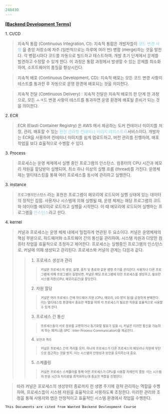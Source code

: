 ```yaml
---
240430 
---
```


**<u>[Backend Development Terms]</u>**

 
<font size='2'>1. CI/CD</font>  
><font size='2'>지속적 통합 (Continuous Integration, CI): 지속적 통합은 개발자들이 <span style='color:skyblue'>코드 변경 사항</span> 을 <span style='color:#skyblue'>중앙 저장소</span>에 자주 (일반적으로는 하루에 여러 번) 병합 (merge)하는 것을 말한다. 각 병합시마다 코드를 자동으로 빌드하고 테스트하여, 개발 초기 단계에서 문제를 발견하고 수정할 수 있게 한다. 이 과정은 통합 과정에서 발생할 수 있는 문제를 최소화하여, 소프트웨어의 품질을 향상시킨다.</font>
  
><font size='2'>지속적 배포 (Continuous Development, CD): 지속적 배포는 모든 코드 변경 사항이 테스트를 통과한 후 자동으로 운영 환경에 배포되는 것을 의미한다.</font>

><font size='2'>지속적 전달 (Continuous Delivery) : 지속적 전달은 지속적 배포의 한 단계 전 과정으로, 모든 ㅗㅋ드 변경 사항이 테스트를 통과하면 운영 환경에 배포될 준비가 되는 것을 의미한다.</font>

<font size='2'>2. ECR</font>  
><font size='2'>ECR (Elasti Container Registry) 은 AWS 에서 제공하는 도커 컨테이너 이미지를 저장, 관리, 배포할 수 있는 <span style='color:skyblue'>완전 관리형 컨테이너 이미지 레지스트리</span>서비스이다. 개발자는 ECR을 사용하여 컨테이너 이미지를 쉽게 업로드하고, 버전 관리를 진행하며, 배포작업을 보다 효율적으로 수행할 수 있다.</font>


<font size='2'>3. Process</font>  
><font size='2'>프로세스는 운영 체제에서 실행 중인 프로그램의 인스턴스. 컴퓨터의 CPU 시간과 메모리 자원을 할당받아 실행되며, 최소 하나 이상의 실행 흐름 (thread)를 가진다. 운영체제는 멀티태스킹을 통해 여러 프로세스를 동시에 관리하고 실행한다.</font>

<font size='2'>3. instance</font>  
><font size='2'>`프로그램의인스턴스` 라는 표현은 프로그램이 메모리에 로드되어 실행 상태에 있는 데이터의 정적인 집합. 사용자나 시스템에 의해 실행될 때, 운영 체제는 해당 프로그램의 코드와 데이터를 메모미로 로드하고 실행을 시작한다. 이 때 메모리에 로드되어 실행하는 프로그램을 <span style='color:skyblue'>인스턴스</span>라고 한다.</font>

<font size='2'>4. kernel</font>  
><font size='2'>커널과 프로세스는 운영 체제 내에서 밀접하게 연관된 두 요소이다. 커널은 운영체제의 핵심 부분으로, 하드웨어와 소프트웨어 간의 통신을 관리하며, 시스템 자원과 다양한 컴퓨터 작업을 효율적으로 조정하고 제어한다. 프로세스는 실행중인 프로그램의 인스턴스로, 커널에 의해 생성되고 관리된다. 프로세스와 커널의 관계는 다음과 같다.
>> 1. 프로세스 생성과 관리
>>> <font size='1'> 커널은 프로세스의 생성, 실행, 중지 및 종료와 같은 샘명 주기를 관리한다. 사용자나 다른 프로그램에 의해 프로그램이 실행되면, 커널은 해당 프로그램에 대한 프로세스를 생성하고, 필요한 시스템 자원(CPU, 메모리공간)을 할당한다.</font>  
>> 2. 자원 할당  
>>> <font size='1'> 커널은 여러 프로세스 간에 하드웨어 자원 (CPU, 메모리, I/O 장치 등)을 공정하게 분배한다. 이는 멀티태스킹 환경에서 중요한 역할을 하며 각 프로세스가 필요한 자원을 효율적으로 사용할 수 있게 한다.</font>
>>3. 프로세스 간 통신
>>> <font size='1'> 프로세스들이 서로 정보를 교환하거나 동기화할 필요가 있을 시, 커널은 이러한 통신을 가능하게 하는 메커니즘 (IPC : Inter-Process Communication)을 제공한다.  
>>4. 보안과 격리  </font>
>>> <font size='1'> 커널은 프로세스 간의 격리를 유지. 하나의 프로세스가 다른 프로세스의 메모리나 자원에 무단으로 접근하는 것을 방지. 이는 시스템의 안정성과 보안을 유지하는데 중요.</font>
>>5. 스케쥴링
>>> <font size='1'> 커널은 프로세스 스케쥴러를 통해 어떤 프로세스가 CPU를 사용할 차례인지 결정. 이는 시스템의 반응 시간과 처리량을 최적화하는데 중요한 역할을 진행한다.</font>  

> 따라 커널은 프로세스의 생성부터 종료까지 전 생명 주기에 걸쳐 관리하는 역할을 수행하며, 프로세스들이 시스템 자원을 효율적으로 사용하도록 조정한다. 이러한 관리와 조정을 통해 사용자와 앱은 안정적이고 효율적인 시스템 환경에서 작업을 수행한다.

 
  

```This Documents are cited from Wanted Backend Devleopment Course```
